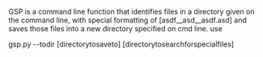 GSP is a command line function that identifies files in a directory given on the command line, 
with special formatting of [asdf__asd__asdf.asd] 
and saves those files into a new directory specified on cmd line. use 

gsp.py --todir [directorytosaveto] [directorytosearchforspecialfiles]

